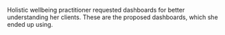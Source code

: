 Holistic wellbeing practitioner requested dashboards for better understanding her clients. 
These are the proposed dashboards, which she ended up using. 
